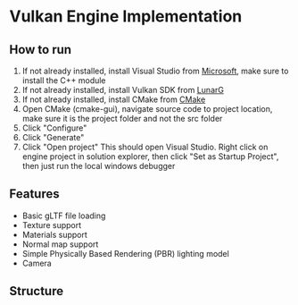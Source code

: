 # Vulkan Engine Implementation

## How to run
1. If not already installed, install  Visual Studio from [Microsoft](https://visualstudio.microsoft.com/downloads/), make sure to install the C++ module
2. If not already installed, install Vulkan SDK from [LunarG](https://vulkan.lunarg.com/sdk/home)
3. If not already installed, install CMake from [CMake](https://cmake.org/download/)
4. Open CMake (cmake-gui), navigate source code to project location, make sure it is the project folder and not the src folder
5. Click "Configure"
6. Click "Generate"
7. Click "Open project"
This should open Visual Studio. Right click on engine project in solution explorer, then click "Set as Startup Project", then just run the local windows debugger

## Features
- Basic gLTF file loading
- Texture support
- Materials support
- Normal map support
- Simple Physically Based Rendering (PBR) lighting model
- Camera

## Structure

